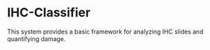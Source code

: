 # IHC-Classifier
This system provides a basic framework for analyzing IHC slides and quantifying damage.
